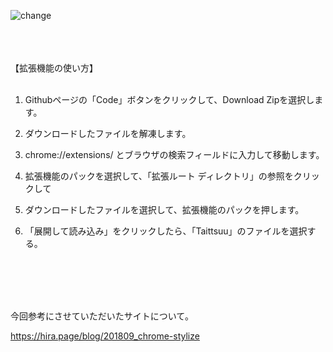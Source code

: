 ![change](https://github.com/Ultraleaf/Taittsuu-chrome_addon/assets/138953741/449a21f9-33af-433d-93da-4ba8a03276d6)
<br>
<br>
<br>
<br>

【拡張機能の使い方】
<br>
<br>

1. Githubページの「Code」ボタンをクリックして、Download Zipを選択します。

2. ダウンロードしたファイルを解凍します。

3. chrome://extensions/ とブラウザの検索フィールドに入力して移動します。

4. 拡張機能のパックを選択して、「拡張ルート ディレクトリ」の参照をクリックして

5. ダウンロードしたファイルを選択して、拡張機能のパックを押します。

6. 「展開して読み込み」をクリックしたら、「Taittsuu」のファイルを選択する。

<br>
<br>
<br>
<br>

今回参考にさせていただいたサイトについて。
<br>

https://hira.page/blog/201809_chrome-stylize
